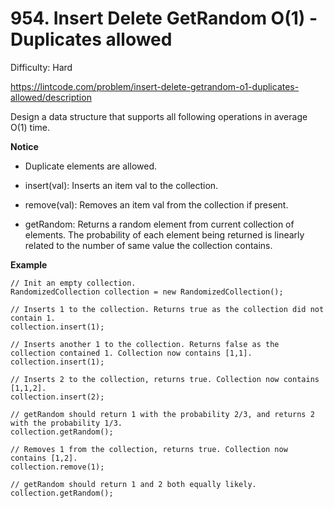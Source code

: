 # 954. Insert Delete GetRandom O(1) - Duplicates allowed

Difficulty: Hard

https://lintcode.com/problem/insert-delete-getrandom-o1-duplicates-allowed/description

Design a data structure that supports all following operations in average O(1) time.

**Notice**  
* Duplicate elements are allowed.

* insert(val): Inserts an item val to the collection.  
* remove(val): Removes an item val from the collection if present.  
* getRandom: Returns a random element from current collection of elements. The probability of each element being returned is linearly related to the number of same value the collection contains.

**Example**  
```
// Init an empty collection.
RandomizedCollection collection = new RandomizedCollection();

// Inserts 1 to the collection. Returns true as the collection did not contain 1.
collection.insert(1);

// Inserts another 1 to the collection. Returns false as the collection contained 1. Collection now contains [1,1].
collection.insert(1);

// Inserts 2 to the collection, returns true. Collection now contains [1,1,2].
collection.insert(2);

// getRandom should return 1 with the probability 2/3, and returns 2 with the probability 1/3.
collection.getRandom();

// Removes 1 from the collection, returns true. Collection now contains [1,2].
collection.remove(1);

// getRandom should return 1 and 2 both equally likely.
collection.getRandom();
```
